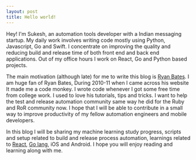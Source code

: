 ```yaml
---
layout: post
title: Hello world!
---
```


Hey! I'm Sukesh, an automation tools developer with a Indian messaging startup. My daily work involves writing code mostly using Python, Javascript, Go and Swift. I concentrate on improving the quality and reducing build and release time of both front end and back end applications. Out of my office hours I work on React, Go and Python based projects.

The main motivation (although late) for me to write this blog is [Ryan Bates](https://twitter.com/rbates). I am huge fan of Ryan Bates, During 2010-11 when I came across his website It made me a code monkey. I wrote code whenever I got some free time from college work. I used to love his tutorials, tips and tricks.  I want to help the test and release automation community same way he did for the Ruby and RoR community now. I hope that I will be able to contribute in a small way to improve productivity of my fellow automation engineers and mobile developers.

In this blog I will be sharing my machine learning study progress, scripts and setup related to build and release process automation,  learnings related to [React](https://reactjs.org), [Go lang](https://golang.org), iOS and Android. I hope you will enjoy reading and learning along with me.
